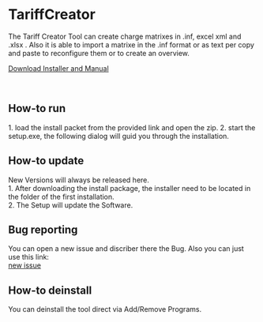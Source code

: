 # TariffCreator

The Tariff Creator Tool can create charge matrixes in .inf, excel xml and .xlsx .
Also it is able to import a matrixe in the .inf format or as text per copy and paste to reconfigure them or to create an overview.


<a href="https://github.com/Asyno/TariffCreator/releases">Download Installer and Manual</a>

<br />
<h2>How-to run</h2>
1. load the install packet from the provided link and open the zip.
2. start the setup.exe, the following dialog will guid you through the installation.

<br />
<h2>How-to update</h2>
New Versions will always be released here.<br />
1. After downloading the install package, the installer need to be located in the folder of the first installation.<br />
2. The Setup will update the Software.

<br />
<h2>Bug reporting</h2>
You can open a new issue and discriber there the Bug.
Also you can just use this link:<br />
<a href="https://github.com/Asyno/TariffCreator/issues/new">new issue</a>

<br />
<h2>How-to deinstall</h2>
You can deinstall the tool direct via Add/Remove Programs.
